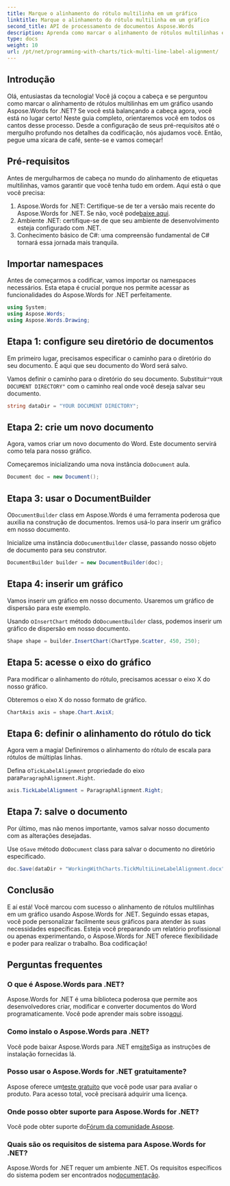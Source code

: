 ```yaml
---
title: Marque o alinhamento do rótulo multilinha em um gráfico
linktitle: Marque o alinhamento do rótulo multilinha em um gráfico
second_title: API de processamento de documentos Aspose.Words
description: Aprenda como marcar o alinhamento de rótulos multilinhas em um gráfico usando Aspose.Words for .NET com nosso guia passo a passo detalhado. Perfeito para desenvolvedores de todos os níveis.
type: docs
weight: 10
url: /pt/net/programming-with-charts/tick-multi-line-label-alignment/
---
```

## Introdução

Olá, entusiastas da tecnologia! Você já coçou a cabeça e se perguntou como marcar o alinhamento de rótulos multilinhas em um gráfico usando Aspose.Words for .NET? Se você está balançando a cabeça agora, você está no lugar certo! Neste guia completo, orientaremos você em todos os cantos desse processo. Desde a configuração de seus pré-requisitos até o mergulho profundo nos detalhes da codificação, nós ajudamos você. Então, pegue uma xícara de café, sente-se e vamos começar!

## Pré-requisitos

Antes de mergulharmos de cabeça no mundo do alinhamento de etiquetas multilinhas, vamos garantir que você tenha tudo em ordem. Aqui está o que você precisa:

1.  Aspose.Words for .NET: Certifique-se de ter a versão mais recente do Aspose.Words for .NET. Se não, você pode[baixe aqui](https://releases.aspose.com/words/net/).
2. Ambiente .NET: certifique-se de que seu ambiente de desenvolvimento esteja configurado com .NET.
3. Conhecimento básico de C#: uma compreensão fundamental de C# tornará essa jornada mais tranquila.

## Importar namespaces

Antes de começarmos a codificar, vamos importar os namespaces necessários. Esta etapa é crucial porque nos permite acessar as funcionalidades do Aspose.Words for .NET perfeitamente.

```csharp
using System;
using Aspose.Words;
using Aspose.Words.Drawing;
```

## Etapa 1: configure seu diretório de documentos

Em primeiro lugar, precisamos especificar o caminho para o diretório do seu documento. É aqui que seu documento do Word será salvo.


 Vamos definir o caminho para o diretório do seu documento. Substituir`"YOUR DOCUMENT DIRECTORY"` com o caminho real onde você deseja salvar seu documento.

```csharp
string dataDir = "YOUR DOCUMENT DIRECTORY";
```

## Etapa 2: crie um novo documento

Agora, vamos criar um novo documento do Word. Este documento servirá como tela para nosso gráfico.

 Começaremos inicializando uma nova instância do`Document` aula.

```csharp
Document doc = new Document();
```

## Etapa 3: usar o DocumentBuilder

 O`DocumentBuilder` class em Aspose.Words é uma ferramenta poderosa que auxilia na construção de documentos. Iremos usá-lo para inserir um gráfico em nosso documento.

 Inicialize uma instância do`DocumentBuilder` classe, passando nosso objeto de documento para seu construtor.

```csharp
DocumentBuilder builder = new DocumentBuilder(doc);
```

## Etapa 4: inserir um gráfico

Vamos inserir um gráfico em nosso documento. Usaremos um gráfico de dispersão para este exemplo.

 Usando o`InsertChart` método do`DocumentBuilder` class, podemos inserir um gráfico de dispersão em nosso documento.

```csharp
Shape shape = builder.InsertChart(ChartType.Scatter, 450, 250);
```

## Etapa 5: acesse o eixo do gráfico

Para modificar o alinhamento do rótulo, precisamos acessar o eixo X do nosso gráfico.

Obteremos o eixo X do nosso formato de gráfico.

```csharp
ChartAxis axis = shape.Chart.AxisX;
```

## Etapa 6: definir o alinhamento do rótulo do tick

Agora vem a magia! Definiremos o alinhamento do rótulo de escala para rótulos de múltiplas linhas.

 Defina o`TickLabelAlignment` propriedade do eixo para`ParagraphAlignment.Right`.

```csharp
axis.TickLabelAlignment = ParagraphAlignment.Right;
```

## Etapa 7: salve o documento

Por último, mas não menos importante, vamos salvar nosso documento com as alterações desejadas.

 Use o`Save` método do`Document` class para salvar o documento no diretório especificado.

```csharp
doc.Save(dataDir + "WorkingWithCharts.TickMultiLineLabelAlignment.docx");
```

## Conclusão

E aí está! Você marcou com sucesso o alinhamento de rótulos multilinhas em um gráfico usando Aspose.Words for .NET. Seguindo essas etapas, você pode personalizar facilmente seus gráficos para atender às suas necessidades específicas. Esteja você preparando um relatório profissional ou apenas experimentando, o Aspose.Words for .NET oferece flexibilidade e poder para realizar o trabalho. Boa codificação!

## Perguntas frequentes

### O que é Aspose.Words para .NET?

 Aspose.Words for .NET é uma biblioteca poderosa que permite aos desenvolvedores criar, modificar e converter documentos do Word programaticamente. Você pode aprender mais sobre isso[aqui](https://reference.aspose.com/words/net/).

### Como instalo o Aspose.Words para .NET?

 Você pode baixar Aspose.Words para .NET em[site](https://releases.aspose.com/words/net/)Siga as instruções de instalação fornecidas lá.

### Posso usar o Aspose.Words for .NET gratuitamente?

 Aspose oferece um[teste gratuito](https://releases.aspose.com/) que você pode usar para avaliar o produto. Para acesso total, você precisará adquirir uma licença.

### Onde posso obter suporte para Aspose.Words for .NET?

 Você pode obter suporte do[Fórum da comunidade Aspose](https://forum.aspose.com/c/words/8).

### Quais são os requisitos de sistema para Aspose.Words for .NET?

 Aspose.Words for .NET requer um ambiente .NET. Os requisitos específicos do sistema podem ser encontrados no[documentação](https://reference.aspose.com/words/net/).